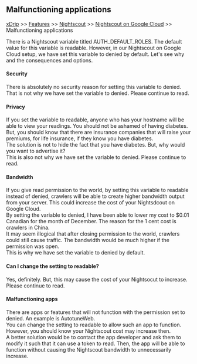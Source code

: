 ## Malfunctioning applications
[xDrip](../../README.md) >> [Features](../Features_page.md) >> [Nightscout](../Nightscout_page.md) >> [Nightscout on Google Cloud](./GoogleCloud.md) >> Malfunctioning applications  
  
There is a Nightscout variable titled AUTH_DEFAULT_ROLES.  The default value for this variable is readable.  However, in our Nightscout on Google Cloud setup, we have set this variable to denied by default.  Let's see why and the consequences and options.  
  
#### **Security**
There is absolutely no security reason for setting this variable to denied.  That is not why we have set the variable to denied.  Please continue to read.  
  
#### **Privacy**
If you set the variable to readable, anyone who has your hostname will be able to view your readings.  You should not be ashamed of having diabetes.  But, you should know that there are insurance companies that will raise your premiums, for life insurance, if they know you have diabetes.  
The solution is not to hide the fact that you have diabetes.  But, why would you want to advertise it?  
This is also not why we have set the variable to denied.  Please continue to read.  
  
#### **Bandwidth**
If you give read permission to the world, by setting this variable to readable instead of denied, crawlers will be able to create higher bandwidth output from your server.  This could increase the cost of your Nightsdcout on Google Cloud.  
By setting the variable to denied, I have been able to lower my cost to $0.01 Canadian for the month of December.  The reason for the 1 cent cost is crawlers in China.  
It may seem illogical that after closing permission to the world, crawlers could still cause traffic.  The bandwidth would be much higher if the permission was open.  
This is why we have set the variable to denied by default.  
  
#### **Can I change the setting to readable?**
Yes, definitely.  But, this may cause the cost of your Nightsocut to increase.  Please continue to read.  
  
#### **Malfunctioning apps**
There are apps or features that will not function with the permission set to denied.  An example is AutotuneWeb.  
You can change the setting to readable to allow such an app to function.  However, you should know your Nightscout cost may increase then.  
A better solution would be to contact the app developer and ask them to modify it such that it can use a token to read.  Then, the app will be able to function without causing the Nightscout bandwidth to unnecessarily increase.  
  
